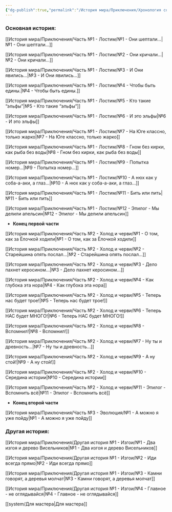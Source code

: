 ```yaml
---
{"dg-publish":true,"permalink":"/История мира/Приключения/Хронология событий/","tags":["gardenEntry"],"noteIcon":"","created":"2025-09-07T13:19:32.953+03:00","updated":"2025-09-12T13:37:50.747+03:00"}
---
```



### Основная история:
[[История мира/Приключения/Часть №1 - Лостим/№1 - Они шептали...\|№1 - Они шептали...]]

[[История мира/Приключения/Часть №1 - Лостим/№2 - Они кричали…\|№2 - Они кричали…]]

[[История мира/Приключения/Часть №1 - Лостим/№3 - И Они явились…\|№3 - И Они явились…]]

[[История мира/Приключения/Часть №1 - Лостим/№4 - Чтобы быть едины.\|№4 - Чтобы быть едины.]]

[[История мира/Приключения/Часть №1 - Лостим/№5 - Кто такие “эльфы”\|№5 - Кто такие “эльфы”]]

[[История мира/Приключения/Часть №1 - Лостим/№6 - И это эльфы\|№6 - И это эльфы]]

[[История мира/Приключения/Часть №1 - Лостим/№7 - На Юге классно, только жарко\|№7 - На Юге классно, только жарко]]

[[История мира/Приключения/Часть №1 - Лостим/№8 - Гном без кирки, как рыба без воды\|№8 - Гном без кирки, как рыба без воды]]

[[История мира/Приключения/Часть №1 - Лостим/№9 - Попытка номер…\|№9 - Попытка номер…]]

[[История мира/Приключения/Часть №1 - Лостим/№10 - А нюх как у соба-а-аки, а глаз…\|№10 - А нюх как у соба-а-аки, а глаз…]]

[[История мира/Приключения/Часть №1 - Лостим/№11 - Бить или пить\|№11 - Бить или пить]]

[[История мира/Приключения/Часть №1 - Лостим/№12 - Эпилог - Мы делили апельсин\|№12 - Эпилог - Мы делили апельсин]]

- **Конец первой части**


[[История мира/Приключения/Часть №2 - Холод и черви/№1 - О том, как за Ёлочкой ходили\|№1 - О том, как за Ёлочкой ходили]]

[[История мира/Приключения/Часть №2 - Холод и черви/№2 - Старейшина опять послал…\|№2 - Старейшина опять послал…]]

[[История мира/Приключения/Часть №2 - Холод и черви/№3 - Дело пахнет керосином…\|№3 - Дело пахнет керосином…]]

[[История мира/Приключения/Часть №2 - Холод и черви/№4 - Как глубока эта нора\|№4 - Как глубока эта нора]]

[[История мира/Приключения/Часть №2 - Холод и черви/№5 - Теперь нас будет трое!\|№5 - Теперь нас будет трое!]]

[[История мира/Приключения/Часть №2 - Холод и черви/№6 - Теперь НАС будет МНОГО!\|№6 - Теперь НАС будет МНОГО!]]

[[История мира/Приключения/Часть №2 - Холод и черви/№8 - Вспомнил!\|№8 - Вспомнил!]]

[[История мира/Приключения/Часть №2 - Холод и черви/№7 - Ну ты и древность...\|№7 - Ну ты и древность...]]

[[История мира/Приключения/Часть №2 - Холод и черви/№9 - А ну стой!\|№9 - А ну стой!]]

[[История мира/Приключения/Часть №2 - Холод и черви/№10 - Середина истории\|№10 - Середина истории]]

[[История мира/Приключения/Часть №2 - Холод и черви/№11 - Эпилог - Вспомнить всё\|№11 - Эпилог - Вспомнить всё]]

- **Конец второй части**


[[История мира/Приключения/Часть №3 - Эволюция/№1 - А можно я уже пойду\|№1 - А можно я уже пойду]]
### Другая история:
[[История мира/Приключения/Другая история №1 - Изгои/№1 - Два изгоя и дерево Висельников\|№1 - Два изгоя и дерево Висельников]]

[[История мира/Приключения/Другая история №1 - Изгои/№2 - Иди всегда прямо\|№2 - Иди всегда прямо]]

[[История мира/Приключения/Другая история №1 - Изгои/№3 - Камни говорят, а деревья молчат\|№3 - Камни говорят, а деревья молчат]]

[[История мира/Приключения/Другая история №1 - Изгои/№4 - Главное - не оглядывайся\|№4 - Главное - не оглядывайся]]

[[system/Для мастера\|Для мастера]]


